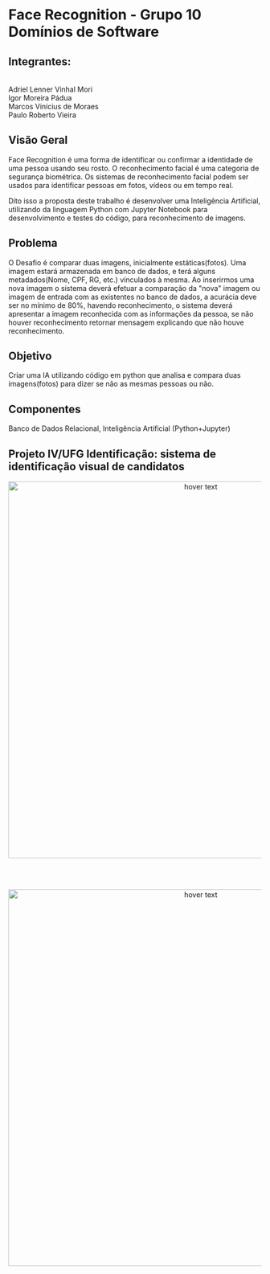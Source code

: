 # Face Recognition - Grupo 10 Domínios de Software

## Integrantes:
<br>Adriel Lenner Vinhal Mori</br>
Igor Moreira Pádua
<br>Marcos Vinícius de Moraes</br>
Paulo Roberto Vieira

## Visão Geral
Face Recognition é uma forma de identificar ou confirmar a identidade de uma pessoa usando seu rosto. O reconhecimento facial é uma categoria de segurança biométrica. Os sistemas de reconhecimento facial podem ser usados para identificar pessoas em fotos, vídeos ou em tempo real.

Dito isso a proposta deste trabalho é desenvolver uma Inteligência Artificial, utilizando da linguagem Python com Jupyter Notebook para desenvolvimento e testes do código, para reconhecimento de imagens.

## Problema
O Desafio é comparar duas imagens, inicialmente estáticas(fotos). Uma imagem estará armazenada em banco de dados, e terá alguns metadados(Nome, CPF, RG, etc.) vínculados à mesma. Ao inserirmos uma nova imagem o sistema deverá efetuar a comparação da "nova" imagem ou imagem de entrada com as existentes no banco de dados, a acurácia deve ser no mínimo de 80%, havendo reconhecimento, o sistema deverá apresentar a imagem reconhecida com as informações da pessoa, se não houver reconhecimento retornar mensagem explicando que não houve reconhecimento.

## Objetivo
Criar uma IA utilizando código em python que analisa e compara duas imagens(fotos) para dizer se não as mesmas pessoas ou não.

## Componentes
Banco de Dados Relacional, Inteligência Artificial (Python+Jupyter)
## Projeto IV/UFG Identificação: sistema de identificação visual de candidatos

<p align="center">
  <img src="https://user-images.githubusercontent.com/82418789/207737560-e0ec8db0-eeff-4d90-b35f-0de49fe41ef1.png" width="750" title="hover text">
</p>

<br> </br>
<p align="center">
  <img src="https://user-images.githubusercontent.com/82418789/207740096-f8599849-4b5e-426f-9adc-6b659d220104.png" width="750" title="hover text">
</p>
